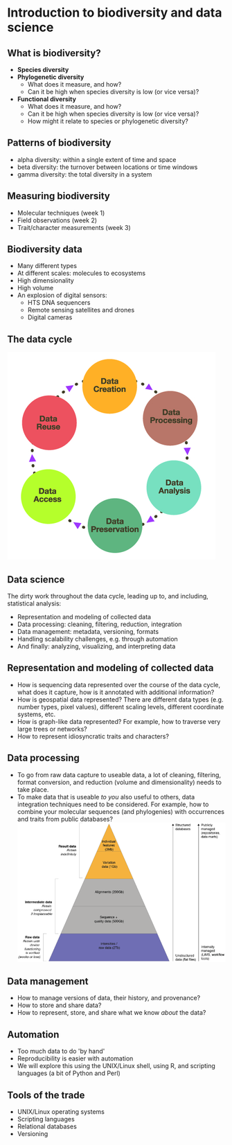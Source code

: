 Introduction to biodiversity and data science
=============================================

What is biodiversity?
---------------------
- **Species diversity**
- **Phylogenetic diversity**
  - What does it measure, and how?
  - Can it be high when species diversity is low (or vice versa)?
- **Functional diversity**
  - What does it measure, and how?
  - Can it be high when species diversity is low (or vice versa)?
  - How might it relate to species or phylogenetic diversity?

Patterns of biodiversity
------------------------
- alpha diversity: within a single extent of time and space
- beta diversity: the turnover between locations or time windows
- gamma diversity: the total diversity in a system

Measuring biodiversity
----------------------
- Molecular techniques (week 1)
- Field observations (week 2)
- Trait/character measurements (week 3)

Biodiversity data
-----------------
- Many different types
- At different scales: molecules to ecosystems
- High dimensionality
- High volume
- An explosion of digital sensors:
  - HTS DNA sequencers
  - Remote sensing satellites and drones
  - Digital cameras

The data cycle
--------------
![](data_life_cycle.jpg)

Data science
------------
The dirty work throughout the data cycle, leading up to, and including, 
statistical analysis:
- Representation and modeling of collected data
- Data processing: cleaning, filtering, reduction, integration
- Data management: metadata, versioning, formats
- Handling scalability challenges, e.g. through automation
- And finally: analyzing, visualizing, and interpreting data

Representation and modeling of collected data
---------------------------------------------
- How is sequencing data represented over the course of the data cycle, 
  what does it capture, how is it annotated with additional information?
- How is geospatial data represented? There are different data types
  (e.g. number types, pixel values), different scaling levels, 
  different coordinate systems, etc.
- How is graph-like data represented? For example, how to traverse
  very large trees or networks?
- How to represent idiosyncratic traits and characters?

Data processing
---------------
- To go from raw data capture to useable data, a lot of cleaning, 
  filtering, format conversion, and reduction (volume and dimensionality)
  needs to take place.
- To make data that is useable _to you_ also useful to others, data
  integration techniques need to be considered. For example, how to
  combine your molecular sequences (and phylogenies) with occurrences
  and traits from public databases?
![](data_pyramid.png)

Data management
---------------
- How to manage versions of data, their history, and provenance?
- How to store and share data?
- How to represent, store, and share what we know _about_ the data?

Automation
----------
- Too much data to do 'by hand'
- Reproducibility is easier with automation
- We will explore this using the UNIX/Linux shell, using R, and scripting
  languages (a bit of Python and Perl)

Tools of the trade
------------------
- UNIX/Linux operating systems
- Scripting languages
- Relational databases
- Versioning